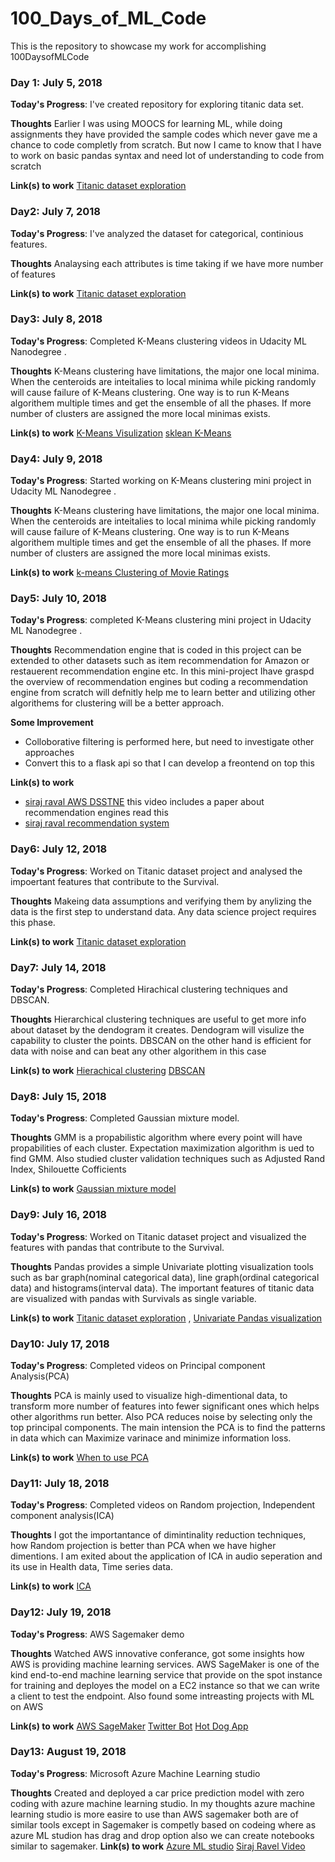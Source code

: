 # 100_Days_of_ML_Code
This is the repository to showcase my work for accomplishing 100DaysofMLCode

### Day 1: July 5, 2018 

**Today's Progress**: I've created repository for exploring titanic data set.

**Thoughts** Earlier I was using MOOCS for learning ML, while doing assignments they have provided the sample codes which never gave me a chance to code completly from scratch. But now I came to know that I have to work on basic pandas syntax and need lot of understanding to code from scratch

**Link(s) to work**
[Titanic dataset exploration](https://github.com/vpinnaka/100_Days_of_ML_Code/blob/master/Day1/Titanic%20Dataset%20Exploration.ipynb)

### Day2: July 7, 2018 

**Today's Progress**: I've analyzed the dataset for categorical, continious features.

**Thoughts** Analaysing each attributes is time taking if we have more number of features

**Link(s) to work**
[Titanic dataset exploration](https://github.com/vpinnaka/100_Days_of_ML_Code/blob/master/Day2/Titanic%20Dataset%20Exploration.ipynb)

### Day3: July 8, 2018 

**Today's Progress**: Completed K-Means clustering videos in Udacity ML Nanodegree .

**Thoughts** K-Means clustering have limitations, the major one local minima. When the centeroids are inteitalies to local minima while picking randomly will cause failure of K-Means clustering. One way is to run K-Means algorithem multiple times and get the ensemble of all the phases. If more number of clusters are assigned the more local minimas exists.

**Link(s) to work**
[K-Means Visulization](http://www.naftaliharris.com/blog/visualizing-k-means-clustering/)
[sklean K-Means](http://scikit-learn.org/stable/modules/generated/sklearn.cluster.KMeans.html)


### Day4: July 9, 2018 

**Today's Progress**: Started working on K-Means clustering mini project in Udacity ML Nanodegree .

**Thoughts** K-Means clustering have limitations, the major one local minima. When the centeroids are inteitalies to local minima while picking randomly will cause failure of K-Means clustering. One way is to run K-Means algorithem multiple times and get the ensemble of all the phases. If more number of clusters are assigned the more local minimas exists.

**Link(s) to work**
[k-means Clustering of Movie Ratings](https://view5c8205b9.udacity-student-workspaces.com/notebooks/k-means%20Clustering%20of%20Movie%20Ratings.ipynb)

### Day5: July 10, 2018 

**Today's Progress**: completed K-Means clustering mini project in Udacity ML Nanodegree .

**Thoughts** Recommendation engine that is coded in this project can be extended to other datasets such as item recommendation for Amazon or restauerent recommendation engine etc. In this mini-project Ihave graspd the overview of recommendation engines but coding a recommendation engine from scratch will defnitly help me to learn better and utilizing other algorithems for clustering will be a better approach. 

**Some Improvement**
* Colloborative filtering is performed here, but need to investigate other approaches
* Convert this to a flask api so that I can develop a freontend on top this

**Link(s) to work**
* [siraj raval AWS DSSTNE](https://www.youtube.com/watch?v=eKmIVU8EUbw) this video includes a paper about recommendation engines read this
* [siraj raval recommendation system](https://www.youtube.com/watch?v=9gBC9R-msAk)

### Day6: July 12, 2018 

**Today's Progress**: Worked on Titanic dataset project and analysed the impoertant features that contribute to the Survival.

**Thoughts** Makeing data assumptions and verifying them by anylizing the data is the first step to understand data. Any data science project requires this phase. 

**Link(s) to work**
[Titanic dataset exploration](https://github.com/vpinnaka/100_Days_of_ML_Code/blob/master/Day6/Titanic%20Dataset%20Exploration.ipynb) 

### Day7: July 14, 2018 

**Today's Progress**: Completed Hirachical clustering techniques and DBSCAN.

**Thoughts** Hierarchical clustering techniques are useful to get more info about dataset by the dendogram it creates. Dendogram will visulize the capability to cluster the points. DBSCAN on the other hand is efficient for data with noise and can beat any other algorithem in this case

**Link(s) to work**
[Hierachical clustering](https://github.com/vpinnaka/100_Days_of_ML_Code/blob/master/Day7/Hierarchical_clustering/Hierarchical%20Clustering%20Lab.ipynb) 
[DBSCAN](https://github.com/vpinnaka/100_Days_of_ML_Code/blob/master/Day7/DBSCAN/DBSCAN%20Notebook.ipynb)

### Day8: July 15, 2018 

**Today's Progress**: Completed Gaussian mixture model.

**Thoughts** GMM is a propabilistic algorithm where every point will have propabilities of each cluster. Expectation maximization algorithm is ued to find GMM. Also studied cluster validation techniques such as Adjusted Rand Index, Shilouette Cofficients

**Link(s) to work**
[Gaussian mixture model](https://github.com/vpinnaka/100_Days_of_ML_Code/blob/master/Day8/GMM_Clustering/GMM%20Clustering%20and%20Cluster%20Validation%20Lab.ipynb) 

### Day9: July 16, 2018 

**Today's Progress**: Worked on Titanic dataset project and visualized the features with pandas that contribute to the Survival.

**Thoughts** Pandas provides a simple Univariate plotting visualization tools such as bar graph(nominal categorical data), line graph(ordinal categorical data) and histograms(interval data). The important features of titanic data are visualized with pandas with Survivals as single variable.

**Link(s) to work**
[Titanic dataset exploration](https://github.com/vpinnaka/100_Days_of_ML_Code/blob/master/Day9/Titanic%20Dataset%20Exploration.ipynb) 
, [Univariate Pandas visualization](https://www.kaggle.com/residentmario/univariate-plotting-with-pandas)

### Day10: July 17, 2018 

**Today's Progress**: Completed videos on Principal component Analysis(PCA)

**Thoughts** PCA is mainly used to visualize high-dimentional data, to transform more number of features into fewer significant ones which helps other algorithms run better. Also PCA reduces noise by selecting only the top principal components. The main intension the PCA is to find the patterns in data which can Maximize varinace and minimize information loss.

**Link(s) to work**
[When to use PCA](https://www.youtube.com/watch?v=hJZHcmJBk1o)

### Day11: July 18, 2018 

**Today's Progress**: Completed videos on Random projection, Independent component analysis(ICA)

**Thoughts** I got the importantance of dimintinality reduction techniques, how Random projection is better than PCA when we have higher dimentions. I am exited about the application of ICA in audio seperation and its use in Health data, Time series data. 

**Link(s) to work**
[ICA](https://github.com/vpinnaka/100_Days_of_ML_Code/blob/master/Day11/IndependentComponentAnalysis/Independent%20Component%20Analysis%20Lab.ipynb)

### Day12: July 19, 2018 

**Today's Progress**: AWS Sagemaker demo

**Thoughts** Watched AWS innovative conferance, got some insights how AWS is providing machine learning services. AWS SageMaker is one of the kind end-to-end machine learning service that provide on the spot instance for training and deployes the model on a EC2 instance so that we can write a client to test the endpoint. Also found some intreasting projects with ML on AWS

**Link(s) to work**
[AWS SageMaker](https://github.com/awslabs/amazon-sagemaker-examples)
[Twitter Bot](https://github.com/aws-samples/aws-rekognition-workshop-twitter-bot)
[Hot Dog App](https://github.com/aws-samples/serverless-hotdog-detector)

### Day13: August 19, 2018 

**Today's Progress**: Microsoft Azure Machine Learning studio

**Thoughts** Created and deployed a car price prediction model with zero coding with azure machine learning studio. In my thoughts azure machine learning studio is more easire to use than AWS sagemaker both are of similar tools except in Sagemaker is competly based on codeing where as azure ML studion has drag and drop option also we can create notebooks similar to sagemaker. 
**Link(s) to work**
[Azure ML studio](https://studio.azureml.net/Home/ViewWorkspaceCached/4ab26ab7e57c4363910c2e2683a5f333#Workspaces/Experiments/Experiment/4ab26ab7e57c4363910c2e2683a5f333.f-id.146d29580ad340eda0dc4bf31cddcc9a/ViewExperiment)
[Siraj Ravel Video](https://www.youtube.com/watch?v=LQEyK4POowk)
